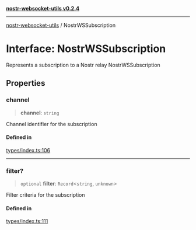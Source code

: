 [**nostr-websocket-utils v0.2.4**](../README.md)

***

[nostr-websocket-utils](../globals.md) / NostrWSSubscription

# Interface: NostrWSSubscription

Represents a subscription to a Nostr relay
 NostrWSSubscription

## Properties

### channel

> **channel**: `string`

Channel identifier for the subscription

#### Defined in

[types/index.ts:106](https://github.com/HumanjavaEnterprises/nostr-websocket-utils/blob/main/src/types/index.ts#L106)

***

### filter?

> `optional` **filter**: `Record`\<`string`, `unknown`\>

Filter criteria for the subscription

#### Defined in

[types/index.ts:111](https://github.com/HumanjavaEnterprises/nostr-websocket-utils/blob/main/src/types/index.ts#L111)
